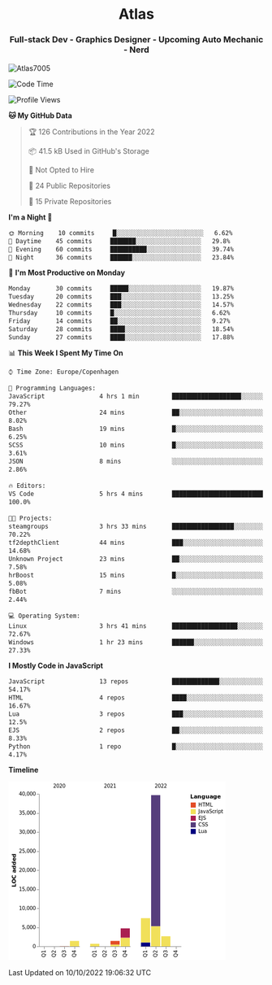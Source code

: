 <h1 align="center">Atlas</h1>
<h3 align="center">Full-stack Dev - Graphics Designer - Upcoming Auto Mechanic - Nerd</h3>

<p><img align="center" src="https://github-readme-stats.vercel.app/api/top-langs?username=Atlas7005&show_icons=true&locale=en&layout=compact" alt="Atlas7005" /></p>

<!--START_SECTION:waka-->
![Code Time](http://img.shields.io/badge/Code%20Time-696%20hrs%2034%20mins-blue)

![Profile Views](http://img.shields.io/badge/Profile%20Views-2-blue)

**🐱 My GitHub Data** 

> 🏆 126 Contributions in the Year 2022
 > 
> 📦 41.5 kB Used in GitHub's Storage 
 > 
> 🚫 Not Opted to Hire
 > 
> 📜 24 Public Repositories 
 > 
> 🔑 15 Private Repositories  
 > 
**I'm a Night 🦉** 

```text
🌞 Morning    10 commits     █░░░░░░░░░░░░░░░░░░░░░░░░   6.62% 
🌆 Daytime    45 commits     ███████░░░░░░░░░░░░░░░░░░   29.8% 
🌃 Evening    60 commits     ██████████░░░░░░░░░░░░░░░   39.74% 
🌙 Night      36 commits     ██████░░░░░░░░░░░░░░░░░░░   23.84%

```
📅 **I'm Most Productive on Monday** 

```text
Monday       30 commits     █████░░░░░░░░░░░░░░░░░░░░   19.87% 
Tuesday      20 commits     ███░░░░░░░░░░░░░░░░░░░░░░   13.25% 
Wednesday    22 commits     ███░░░░░░░░░░░░░░░░░░░░░░   14.57% 
Thursday     10 commits     █░░░░░░░░░░░░░░░░░░░░░░░░   6.62% 
Friday       14 commits     ██░░░░░░░░░░░░░░░░░░░░░░░   9.27% 
Saturday     28 commits     ████░░░░░░░░░░░░░░░░░░░░░   18.54% 
Sunday       27 commits     ████░░░░░░░░░░░░░░░░░░░░░   17.88%

```


📊 **This Week I Spent My Time On** 

```text
⌚︎ Time Zone: Europe/Copenhagen

💬 Programming Languages: 
JavaScript               4 hrs 1 min         ███████████████████░░░░░░   79.27% 
Other                    24 mins             ██░░░░░░░░░░░░░░░░░░░░░░░   8.02% 
Bash                     19 mins             █░░░░░░░░░░░░░░░░░░░░░░░░   6.25% 
SCSS                     10 mins             █░░░░░░░░░░░░░░░░░░░░░░░░   3.61% 
JSON                     8 mins              ░░░░░░░░░░░░░░░░░░░░░░░░░   2.86%

🔥 Editors: 
VS Code                  5 hrs 4 mins        █████████████████████████   100.0%

🐱‍💻 Projects: 
steamgroups              3 hrs 33 mins       █████████████████░░░░░░░░   70.22% 
tf2depthClient           44 mins             ███░░░░░░░░░░░░░░░░░░░░░░   14.68% 
Unknown Project          23 mins             ██░░░░░░░░░░░░░░░░░░░░░░░   7.58% 
hrBoost                  15 mins             █░░░░░░░░░░░░░░░░░░░░░░░░   5.08% 
fbBot                    7 mins              ░░░░░░░░░░░░░░░░░░░░░░░░░   2.44%

💻 Operating System: 
Linux                    3 hrs 41 mins       ██████████████████░░░░░░░   72.67% 
Windows                  1 hr 23 mins        ██████░░░░░░░░░░░░░░░░░░░   27.33%

```

**I Mostly Code in JavaScript** 

```text
JavaScript               13 repos            █████████████░░░░░░░░░░░░   54.17% 
HTML                     4 repos             ████░░░░░░░░░░░░░░░░░░░░░   16.67% 
Lua                      3 repos             ███░░░░░░░░░░░░░░░░░░░░░░   12.5% 
EJS                      2 repos             ██░░░░░░░░░░░░░░░░░░░░░░░   8.33% 
Python                   1 repo              █░░░░░░░░░░░░░░░░░░░░░░░░   4.17%

```


**Timeline**

![Chart not found](https://raw.githubusercontent.com/Atlas7005/Atlas7005/master/charts/bar_graph.png) 


 Last Updated on 10/10/2022 19:06:32 UTC
<!--END_SECTION:waka-->
